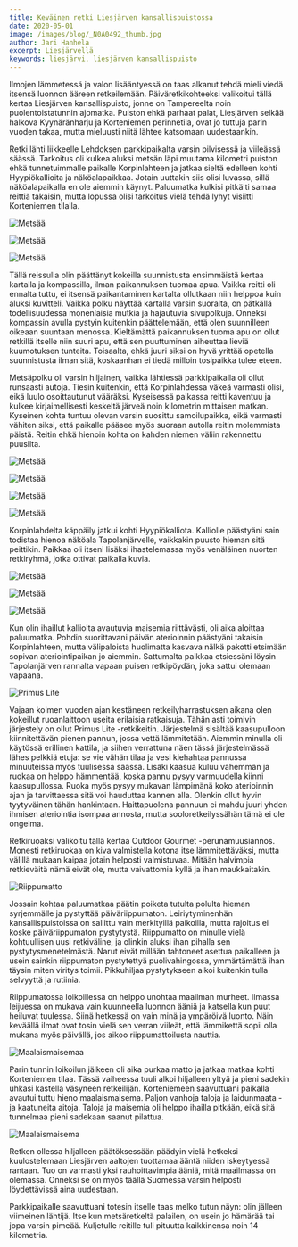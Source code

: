 ```yaml
---
title: Keväinen retki Liesjärven kansallispuistossa
date: 2020-05-01
image: /images/blog/_N0A0492_thumb.jpg
author: Jari Hanhela
excerpt: Liesjärvellä
keywords: liesjärvi, liesjärven kansallispuisto
---
```



Ilmojen lämmetessä ja valon lisääntyessä on taas alkanut tehdä mieli viedä itsensä luonnon ääreen retkeilemään. Päiväretkikohteeksi valikoitui tällä kertaa Liesjärven kansallispuisto, jonne on Tampereelta noin puolentoistatunnin ajomatka. Puiston ehkä parhaat palat, Liesjärven selkää halkova Kyynäränharju ja Korteniemen perinnetila, ovat jo tuttuja parin vuoden takaa, mutta mieluusti niitä lähtee katsomaan uudestaankin. 

Retki lähti liikkeelle Lehdoksen parkkipaikalta varsin pilvisessä ja viileässä säässä. Tarkoitus oli kulkea aluksi metsän läpi muutama kilometri puiston ehkä tunnetuimmalle paikalle Korpinlahteen ja jatkaa sieltä edelleen kohti Hyypiökallioita ja näköalapaikkaa. Jotain uuttakin siis olisi luvassa, sillä näköalapaikalla en ole aiemmin käynyt. Paluumatka kulkisi pitkälti samaa reittiä takaisin, mutta lopussa olisi tarkoitus vielä tehdä lyhyt visiitti Korteniemen tilalla. 

![Metsää](/images/blog/_N0A0420_thumb.jpg)

![Metsää](/images/blog/_N0A0448_thumb.jpg)

![Metsää](/images/blog/_N0A0499_thumb.jpg)

Tällä reissulla olin päättänyt kokeilla suunnistusta ensimmäistä kertaa kartalla ja kompassilla, ilman paikannuksen tuomaa apua. Vaikka reitti oli ennalta tuttu, ei itsensä paikantaminen kartalta ollutkaan niin helppoa kuin aluksi kuvitteli. Vaikka polku näyttää kartalla varsin suoralta, on pätkällä todellisuudessa monenlaisia mutkia ja hajautuvia sivupolkuja. Onneksi kompassin avulla pystyin kuitenkin päättelemään, että olen suunnilleen oikeaan suuntaan menossa. Kieltämättä paikannuksen tuoma apu on ollut retkillä itselle niin suuri apu, että sen puuttuminen aiheuttaa lieviä kuumotuksen tunteita. Toisaalta, ehkä juuri siksi on hyvä yrittää opetella suunnistusta ilman sitä, koskaanhan ei tiedä milloin tosipaikka tulee eteen.

Metsäpolku oli varsin hiljainen, vaikka lähtiessä parkkipaikalla oli ollut runsaasti autoja. Tiesin kuitenkin, että Korpinlahdessa väkeä varmasti olisi, eikä luulo osoittautunut vääräksi. Kyseisessä paikassa reitti kaventuu ja kulkee kirjaimellisesti keskeltä järveä noin kilometrin mittaisen matkan. Kyseinen kohta tuntuu olevan varsin suosittu samoilupaikka, eikä varmasti vähiten siksi, että paikalle pääsee myös suoraan autolla reitin molemmista päistä. Reitin ehkä hienoin kohta on kahden niemen väliin rakennettu puusilta.

![Metsää](/images/blog/_N0A0492_thumb.jpg)

![Metsää](/images/blog/_N0A0506_thumb.jpg)

![Metsää](/images/blog/_N0A0552_thumb.jpg)

![Metsää](/images/blog/_N0A0580_thumb.jpg)

Korpinlahdelta käppäily jatkui kohti Hyypiökalliota. Kalliolle päästyäni sain todistaa hienoa näköala Tapolanjärvelle, vaikkakin puusto hieman sitä peittikin. Paikkaa oli itseni lisäksi ihastelemassa myös venäläinen nuorten retkiryhmä, jotka ottivat paikalla kuvia. 

![Metsää](/images/blog/_N0A0569_thumb.jpg)

![Metsää](/images/blog/_N0A0572_thumb.jpg)

![Metsää](/images/blog/_N0A0576_thumb.jpg)

Kun olin ihaillut kalliolta avautuvia maisemia riittävästi, oli aika aloittaa paluumatka. Pohdin suorittavani päivän aterioinnin päästyäni takaisin Korpinlahteen, mutta välipaloista huolimatta kasvava nälkä pakotti etsimään sopivan ateriointipaikan jo aiemmin. Sattumalta paikkaa etsiessäni löysin Tapolanjärven rannalta vapaan puisen retkipöydän, joka sattui olemaan vapaana.

![Primus Lite](/images/blog/_N0A0605_thumb.jpg)

Vajaan kolmen vuoden ajan kestäneen retkeilyharrastuksen aikana olen kokeillut ruoanlaittoon useita erilaisia ratkaisuja. Tähän asti toimivin järjestely on ollut Primus Lite -retkikeitin. Järjestelmä sisältää kaasupulloon kiinnitettävän pienen pannun, jossa vettä lämmitetään. Aiemmin minulla oli käytössä erillinen kattila, ja siihen verrattuna näen tässä järjestelmässä lähes pelkkiä etuja: se vie vähän tilaa ja vesi kiehahtaa pannussa minuuteissa myös tuulisessa säässä. Lisäki kaasua kuluu vähemmän ja ruokaa on helppo hämmentää, koska pannu pysyy varmuudella kiinni kaasupullossa. Ruoka myös pysyy mukavan lämpimänä koko aterioinnin ajan ja tarvittaessa sitä voi hauduttaa kannen alla. Olenkin ollut hyvin tyytyväinen tähän hankintaan. Haittapuolena pannuun ei mahdu juuri yhden ihmisen ateriointia isompaa annosta, mutta sooloretkeilyssähän tämä ei ole ongelma.

Retkiruoaksi valikoitu tällä kertaa Outdoor Gourmet -perunamuusiannos. Monesti retkiruokaa on kiva valmistella kotona itse lämmitettäväksi, mutta välillä mukaan kaipaa jotain helposti valmistuvaa. Mitään halvimpia retkieväitä nämä eivät ole, mutta vaivattomia kyllä ja ihan maukkaitakin.

![Riippumatto](/images/blog/_N0A0626_thumb.jpg)

Jossain kohtaa paluumatkaa päätin poiketa tutulta polulta hieman syrjemmälle ja pystyttää päiväriippumaton. Leiriytyminenhän kansallispuistoissa on sallittu vain merkityillä paikoilla, mutta rajoitus ei koske päiväriippumaton pystytystä. Riippumatto on minulle vielä kohtuullisen uusi retkiväline, ja olinkin aluksi ihan pihalla sen pystytysmenetelmästä. Narut eivät millään tahtoneet asettua paikalleen ja usein sainkin riippumaton pystytettyä puolivahingossa, ymmärtämättä ihan täysin miten viritys toimii. Pikkuhiljaa pystytykseen alkoi kuitenkin tulla selvyyttä ja rutiinia.

Riippumatossa loikoillessa on helppo unohtaa maailman murheet. Ilmassa leijuessa on mukava vain kuunneella luonnon ääniä ja katsella kun puut heiluvat tuulessa. Siinä hetkessä on vain minä ja ympäröivä luonto. Näin keväällä ilmat ovat tosin vielä sen verran viileät, että lämmikettä sopii olla mukana myös päivällä, jos aikoo riippumattoilusta nauttia.

![Maalaismaisemaa](/images/blog/_N0A0636_thumb.jpg)

Parin tunnin loikoilun jälkeen oli aika purkaa matto ja jatkaa matkaa kohti Korteniemen tilaa. Tässä vaiheessa tuuli alkoi hiljalleen yltyä ja pieni sadekin uhkasi kastella väsyneen retkeilijän. Korteniemeen saavuttuani paikalla avautui tuttu hieno maalaismaisema. Paljon vanhoja taloja ja laidunmaata - ja kaatuneita aitoja. Taloja ja maisemia oli helppo ihailla pitkään, eikä sitä tunnelmaa pieni sadekaan saanut pilattua.

![Maalaismaisema](/images/blog/_N0A0654_thumb.jpg)

Retken ollessa hiljalleen päätöksessään päädyin vielä hetkeksi kuulostelemaan Liesjärven aaltojen tuottamaa ääntä niiden iskeytyessä rantaan. Tuo on varmasti yksi rauhoittavimpia ääniä, mitä maailmassa on olemassa. Onneksi se on myös täällä Suomessa varsin helposti löydettävissä aina uudestaan.

Parkkipaikalle saavuttuani totesin itselle taas melko tutun näyn: olin jälleen viimeinen lähtijä. Itse kun metsäretkeltä palailen, on usein jo hämärää tai jopa varsin pimeää. Kuljetulle reitille tuli pituutta kaikkinensa noin 14 kilometria.